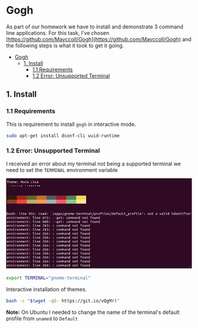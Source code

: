 # Gogh

As part of our homework we have to install and demonstrate 3 command line applications. For this task, I've chosen [https://github.com/Mayccoll/Gogh](https://github.com/Mayccoll/Gogh) and the following steps is what it took to get it going.

- [Gogh](#gogh)
  - [1. Install](#1-install)
    - [1.1 Requirements](#11-requirements)
    - [1.2 Error: Unsupported Terminal](#12-error-unsupported-terminal)

## 1. Install


### 1.1 Requirements

This is requirement to install `gogh` in interactive mode.

```bash
sudo apt-get install dconf-cli uuid-runtime

```

### 1.2 Error: Unsupported Terminal

I received an error about my terminal not being a supported terminal we need to set the `TERMINAL` environment variable

![Gogh error unsupported terminal](https://github.com/michaeljohnsonnz/gogh/blob/main/gogh-error-unsupported-terminal.png)

```bash
export TERMINAL="gnome-terminal"
```

Interactive installation of themes.

```bash
bash -c "$(wget -qO- https://git.io/vQgMr)"
```

**Note:** On Ubuntu I needed to change the name of the terminal's default profile from `unamed` to `Default`